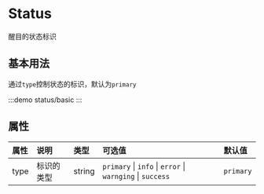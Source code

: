 # Status

醒目的状态标识

## 基本用法

通过`type`控制状态的标识，默认为`primary`

:::demo
status/basic
:::

## 属性
| 属性 | 说明 | 类型 | 可选值 | 默认值 |
| :---- | :--- | :---- | :----- | :------ |
| type | 标识的类型 | string | `primary` \| `info` \| `error` \| `warnging` \| `success` | `primary`